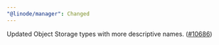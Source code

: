 ```yaml
---
"@linode/manager": Changed
---
```


Updated Object Storage types with more descriptive names. ([#10686](https://github.com/linode/manager/pull/10686))
